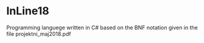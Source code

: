 # InLine18
Programming languege written in C# based on the BNF notation given in the file projektni_maj2018.pdf
